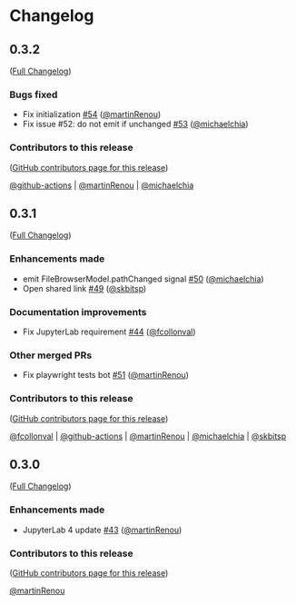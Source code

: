 # Changelog

<!-- <START NEW CHANGELOG ENTRY> -->

## 0.3.2

([Full Changelog](https://github.com/jupyterlab-contrib/jupyterlab-unfold/compare/v0.3.1...f8bcc5481cdf0e709604db646c2fcf533f02a9af))

### Bugs fixed

- Fix initialization [#54](https://github.com/jupyterlab-contrib/jupyterlab-unfold/pull/54) ([@martinRenou](https://github.com/martinRenou))
- Fix issue #52: do not emit if unchanged [#53](https://github.com/jupyterlab-contrib/jupyterlab-unfold/pull/53) ([@michaelchia](https://github.com/michaelchia))

### Contributors to this release

([GitHub contributors page for this release](https://github.com/jupyterlab-contrib/jupyterlab-unfold/graphs/contributors?from=2024-05-28&to=2024-05-31&type=c))

[@github-actions](https://github.com/search?q=repo%3Ajupyterlab-contrib%2Fjupyterlab-unfold+involves%3Agithub-actions+updated%3A2024-05-28..2024-05-31&type=Issues) | [@martinRenou](https://github.com/search?q=repo%3Ajupyterlab-contrib%2Fjupyterlab-unfold+involves%3AmartinRenou+updated%3A2024-05-28..2024-05-31&type=Issues) | [@michaelchia](https://github.com/search?q=repo%3Ajupyterlab-contrib%2Fjupyterlab-unfold+involves%3Amichaelchia+updated%3A2024-05-28..2024-05-31&type=Issues)

<!-- <END NEW CHANGELOG ENTRY> -->

## 0.3.1

([Full Changelog](https://github.com/jupyterlab-contrib/jupyterlab-unfold/compare/v0.3.0...144376fd7baa97e5daf49ccd5c27ed8f348ade4a))

### Enhancements made

- emit FileBrowserModel.pathChanged signal [#50](https://github.com/jupyterlab-contrib/jupyterlab-unfold/pull/50) ([@michaelchia](https://github.com/michaelchia))
- Open shared link [#49](https://github.com/jupyterlab-contrib/jupyterlab-unfold/pull/49) ([@skbitsp](https://github.com/skbitsp))

### Documentation improvements

- Fix JupyterLab requirement [#44](https://github.com/jupyterlab-contrib/jupyterlab-unfold/pull/44) ([@fcollonval](https://github.com/fcollonval))

### Other merged PRs

- Fix playwright tests bot [#51](https://github.com/jupyterlab-contrib/jupyterlab-unfold/pull/51) ([@martinRenou](https://github.com/martinRenou))

### Contributors to this release

([GitHub contributors page for this release](https://github.com/jupyterlab-contrib/jupyterlab-unfold/graphs/contributors?from=2023-08-24&to=2024-05-28&type=c))

[@fcollonval](https://github.com/search?q=repo%3Ajupyterlab-contrib%2Fjupyterlab-unfold+involves%3Afcollonval+updated%3A2023-08-24..2024-05-28&type=Issues) | [@github-actions](https://github.com/search?q=repo%3Ajupyterlab-contrib%2Fjupyterlab-unfold+involves%3Agithub-actions+updated%3A2023-08-24..2024-05-28&type=Issues) | [@martinRenou](https://github.com/search?q=repo%3Ajupyterlab-contrib%2Fjupyterlab-unfold+involves%3AmartinRenou+updated%3A2023-08-24..2024-05-28&type=Issues) | [@michaelchia](https://github.com/search?q=repo%3Ajupyterlab-contrib%2Fjupyterlab-unfold+involves%3Amichaelchia+updated%3A2023-08-24..2024-05-28&type=Issues) | [@skbitsp](https://github.com/search?q=repo%3Ajupyterlab-contrib%2Fjupyterlab-unfold+involves%3Askbitsp+updated%3A2023-08-24..2024-05-28&type=Issues)

## 0.3.0

([Full Changelog](https://github.com/jupyterlab-contrib/jupyterlab-unfold/compare/0.2.2...4ba3aad147a7cddfae1fc5c890fca99a72907619))

### Enhancements made

- JupyterLab 4 update [#43](https://github.com/jupyterlab-contrib/jupyterlab-unfold/pull/43) ([@martinRenou](https://github.com/martinRenou))

### Contributors to this release

([GitHub contributors page for this release](https://github.com/jupyterlab-contrib/jupyterlab-unfold/graphs/contributors?from=2022-04-11&to=2023-08-24&type=c))

[@martinRenou](https://github.com/search?q=repo%3Ajupyterlab-contrib%2Fjupyterlab-unfold+involves%3AmartinRenou+updated%3A2022-04-11..2023-08-24&type=Issues)
